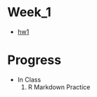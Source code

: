 # Week_1
* [hw1](https://hsin-jui.github.io/CSX_RProject_Summer_2018/week_1/HW1.html)
# Progress
* In Class
  1. R Markdown Practice 
